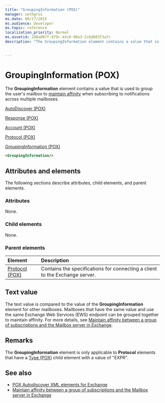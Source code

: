 ```yaml
---
title: "GroupingInformation (POX)"
manager: sethgros
ms.date: 09/17/2015
ms.audience: Developer
ms.topic: reference
localization_priority: Normal
ms.assetid: 2d8a007f-d79c-43c8-90e3-2c6d883f3a7c
description: "The GroupingInformation element contains a value that is used to group the user's mailbox to maintain affinity when subscribing to notifications across multiple mailboxes."
 
 
---
```


# GroupingInformation (POX)

The **GroupingInformation** element contains a value that is used to group the user's mailbox to [maintain affinity](http://msdn.microsoft.com/library/1bda4094-88c3-4f61-9219-6ee70f6e81cf%28Office.15%29.aspx) when subscribing to notifications across multiple mailboxes. 
  
[AutoDiscover (POX)](autodiscover-pox.md)
  
[Response (POX)](response-pox.md)
  
[Account (POX)](account-pox.md)
  
[Protocol (POX)](protocol-pox.md)
  
[GroupingInformation (POX)](groupinginformation-pox.md)
  
```XML
<GroupingInformation/>
```

## Attributes and elements

The following sections describe attributes, child elements, and parent elements.
  
### Attributes

None.
  
### Child elements

None.
  
### Parent elements

|**Element**|**Description**|
|:-----|:-----|
|[Protocol (POX)](protocol-pox.md) <br/> |Contains the specifications for connecting a client to the Exchange server.  <br/> |
   
## Text value

The text value is compared to the value of the **GroupingInformation** element for other mailboxes. Mailboxes that have the same value and use the same Exchange Web Services (EWS) endpoint can be grouped together to maintain affinity. For more details, see [Maintain affinity between a group of subscriptions and the Mailbox server in Exchange](http://msdn.microsoft.com/library/1bda4094-88c3-4f61-9219-6ee70f6e81cf%28Office.15%29.aspx).
  
## Remarks

The **GroupingInformation** element is only applicable to **Protocol** elements that have a [Type (POX)](type-pox.md) child element with a value of "EXPR". 
  
## See also

- [POX Autodiscover XML elements for Exchange](pox-autodiscover-xml-elements-for-exchange.md)
- [Maintain affinity between a group of subscriptions and the Mailbox server in Exchange](http://msdn.microsoft.com/library/1bda4094-88c3-4f61-9219-6ee70f6e81cf%28Office.15%29.aspx)

